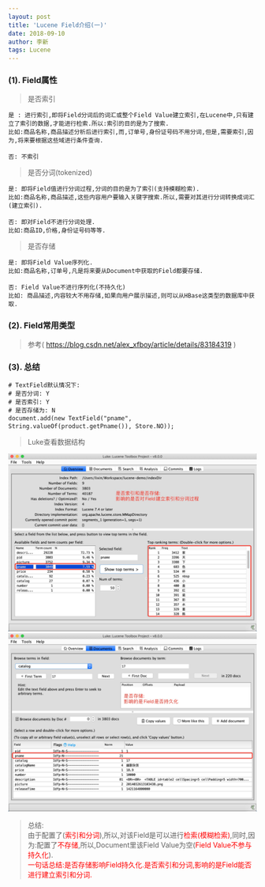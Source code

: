 ```yaml
---
layout: post
title: 'Lucene Field介绍(一)'
date: 2018-09-10
author: 李新
tags: Lucene
---
```


### (1). Field属性


> 是否索引   

```
是 : 进行索引,即将Field分词后的词汇或整个Field Value建立索引,在Lucene中,只有建立了索引的数据,才能进行检索.所以:索引的目的是为了搜索.
比如:商品名称,商品描述分析后进行索引,而,订单号,身份证号码不用分词,但是,需要索引,因为,将来要根据这些域进行条件查询.

否: 不索引

```

> 是否分词(tokenized)  

```
是: 即将Field值进行分词过程,分词的目的是为了索引(支持模糊检索).
比如:商品名称,商品描述,这些内容用户要输入关键字搜索.所以,需要对其进行分词转换成词汇(建立索引).

否: 即对Field不进行分词处理.
比如:商品ID,价格,身份证号码等等.
```


>  是否存储   

```
是: 即将Field Value序列化.
比如:商品名称,订单号,凡是将来要从Document中获取的Field都要存储.

否: Field Value不进行序列化(不持久化)
比如: 商品描述,内容较大不用存储,如果向用户展示描述,则可以从HBase这类型的数据库中获取.

```

### (2). Field常用类型 
> 参考( https://blog.csdn.net/alex_xfboy/article/details/83184319 )

### (3). 总结

```
# TextField默认情况下:
# 是否分词: Y
# 是否索引: Y
# 是否存储为: N
document.add(new TextField("pname", String.valueOf(product.getPname()), Store.NO));
```

> Luke查看数据结构 

![""](/assets/lucene/imgs/lucene-luke-setting-is-store-1.jpg)
![""](/assets/lucene/imgs/lucene-luke-setting-is-store-2.jpg)

> 总结:   
> 由于配置了(<font color='red'>索引和分词</font>),所以,对该Field是可以进行<font color='red'>检索(模糊检索)</font>,同时,因为:配置了<font color='red'>不存储</font>,所以,Document里该Field Value为空(<font color='red'>Field Value不参与持久化</font>).    
> <font color='red'>一句话总结:是否存储影响Field持久化.是否索引和分词,影响的是Field能否进行建立索引和分词.</font>     